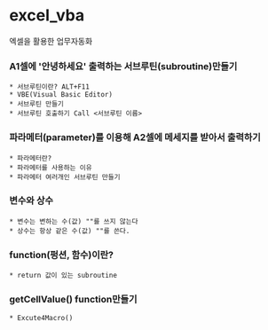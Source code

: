 # excel_vba
엑셀을 활용한 업무자동화

### A1셀에 '안녕하세요' 출력하는 서브루틴(subroutine)만들기
    * 서브루틴이란? ALT+F11
    * VBE(Visual Basic Editor)
    * 서브루틴 만들기
    * 서브루틴 호출하기 Call <서브루틴 이름>

### 파라메터(parameter)를 이용해 A2셀에 메세지를 받아서 출력하기
    * 파라메터란?
    * 파라메터를 사용하는 이유
    * 파라메터 여러개인 서브루틴 만들기

### 변수와 상수
    * 변수는 변하는 수(값) ""를 쓰지 않는다
    * 상수는 항상 같은 수(값) ""를 쓴다.


### function(펑션, 함수)이란?
    * return 값이 있는 subroutine

### getCellValue() function만들기
    * Excute4Macro()


